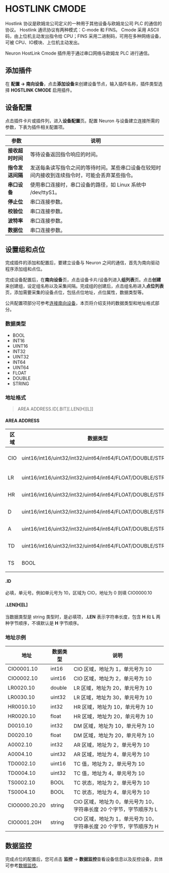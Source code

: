 # HOSTLINK CMODE

Hostlink 协议是欧姆龙公司定义的一种用于其他设备与欧姆龙公司 PLC 的通信的协议。
Hostlink 通讯协议有两种模式：C-mode 和 FINS。
Cmode 采用 ASCII 码，由上位机主动发出指令给 CPU；FINS 采用二进制码，可用在多种网络设备，可被 CPU、IO模块、上位机主动发出。

Neuron HostLink Cmode 插件用于通过串口网络与欧姆龙 PLC 进行通信。

## 添加插件

在 **配置 -> 南向设备**，点击**添加设备**来创建设备节点，输入插件名称，插件类型选择 **HOSTLINK CMODE** 启用插件。

## 设备配置

点击插件卡片或插件列，进入**设备配置**页。配置 Neuron 与设备建立连接所需的参数，下表为插件相关配置项。

| 参数                 | 说明                                                    |
| -------------------- | ------------------------------------------------------- |
| **接收超时时间** | 等待设备返回指令响应的时间。  |
| **指令发送间隔** | 发送每条读写指令之间的等待时间。某些串口设备在较短时间内接收到连续指令时，可能会丢弃某些指令。 |
| **串口设备** | 使用串口连接时，串口设备的路径，如 Linux 系统中 /dev/ttyS1。|
| **停止位** | 串口连接参数。 |
| **校验位** | 串口连接参数。 |
| **波特率** | 串口连接参数。 |
| **数据位** | 串口连接参数。 |

## 设置组和点位

完成插件的添加和配置后，要建立设备与 Neuron 之间的通信，首先为南向驱动程序添加组和点位。

完成设备配置后，在**南向设备**页，点击设备卡片/设备列进入**组列表**页。点击**创建**来创建组，设定组名称以及采集间隔。完成组的创建后，点击组名称进入**点位列表**页，添加需要采集的设备点位，包括点位地址，点位属性，数据类型等。

公共配置项部分可参考[连接南向设备](../south-devices.md)，本页将介绍支持的数据类型和地址格式部分。

### 数据类型

* BOOL
* INT16
* UINT16
* INT32
* UINT32
* INT64
* UINT64
* FLOAT
* DOUBLE
* STRING

### 地址格式

> AREA ADDRESS.ID\[.BIT]\[.LEN\[H]\[L]]

#### AREA ADDRESS

| 区域 | 数据类型                                      | 属性     | 备注        |
| ---- | ------------------------------------------- | ------- | ---------- |
| CIO  | uint16/int16/uint32/int32/uint64/int64/FLOAT/DOUBLE/STRING  | 读/写    | IR/SR CIO 区 |
| LR   | uint16/int16/uint32/int32/uint64/int64/FLOAT/DOUBLE/STRING  | 读/写    | LR 区        |
| HR   | uint16/int16/uint32/int32/uint64/int64/FLOAT/DOUBLE/STRING  | 读/写    | HR 区        |
| D    | uint16/int16/uint32/int32/uint64/int64/FLOAT/DOUBLE/STRING  | 读/写    | DM 区        |
| A    | uint16/int16/uint32/int32/uint64/int64/FLOAT/DOUBLE/STRING  | 读/写    | AR 区        |
| TD   | uint16/int16/uint32/int32/uint64/int64/FLOAT/DOUBLE/STRING  | 读/写    | TC 值        |
| TS   | BOOL                                                        | 读/写    | TC 状态      |

#### .ID

必填，单元号。例如单元号为 10，区域为 CIO，地址为 0 则填 CIO0000.10

#### .LEN\[H]\[L]

当数据类型是 string 类型时，是必填项，**.LEN** 表示字符串长度，包含 **H** 和 **L** 两种字节顺序，不填默认是 **H** 字节顺序。

### 地址示例

| 地址       | 数据类型  | 说明 |
| --------- | -------- | -------- |
| CIO0001.10        | int16   | CIO 区域，地址为 1，单元号为 10      |
| CIO0002.10        | uint16  | CIO 区域，地址为 2，单元号为 10      |
| LR0020.10         | double  | LR 区域，地址为 20，单元号为 10      |
| LR0030.10         | uint32  | LR 区域，地址为 30，单元号为 10      |
| HR0010.10         | int32   | HR 区域，地址为 10，单元号为 10      |
| HR0020.10         | float   | HR 区域，地址为 20，单元号为 10      |
| D0010.10          | int32   | DM 区域，地址为 10，单元号为 10      |
| D0020.10          | float   | DM 区域，地址为 20，单元号为 10      |
| A0002.10          | int32   | AR 区域，地址为 2，单元号为 10       |
| A0004.10          | uint32  | AR 区域，地址为 4，单元号为 10       |
| TD0002.10         | uint16  | TC 值，地址为 2，单元号为 10         |
| TD0004.10         | uint32  | TC 值，地址为 4，单元号为 10         |
| TS0002.10         | BOOL    | TC 状态，地址为 2，单元号为 10       |
| TS0004.10         | BOOL    | TC 状态，地址为 4，单元号为 10       |
| CIO0000.20.20      | string   | CIO 区域，地址为 0，单元号为 10，字符串长度 20 个字节，字节顺序为 L      |
| CIO0001.20H        | string   | CIO 区域，地址为 1，单元号为 10，字符串长度 20 个字节，字节顺序为 H      |

## 数据监控

完成点位的配置后，您可点击 **监控** -> **数据监控**查看设备信息以及反控设备，具体可参考[数据监控](../../../admin/monitoring.md)。